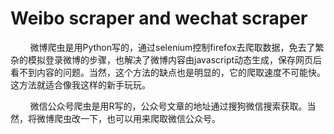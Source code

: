 # Weibo scraper and wechat scraper
&nbsp;&nbsp;&nbsp;&nbsp;&nbsp;&nbsp;&nbsp;&nbsp;微博爬虫是用Python写的，通过selenium控制firefox去爬取数据，免去了繁杂的模拟登录微博的步骤，也解决了微博内容由javascript动态生成，保存网页后看不到内容的问题。当然，这个方法的缺点也是明显的，它的爬取速度不可能快。这方法就适合像我这样的新手玩玩。

&nbsp;&nbsp;&nbsp;&nbsp;&nbsp;&nbsp;&nbsp;&nbsp;微信公众号爬虫是用R写的，公众号文章的地址通过搜狗微信搜索获取。当然，将微博爬虫改一下，也可以用来爬取微信公众号。
